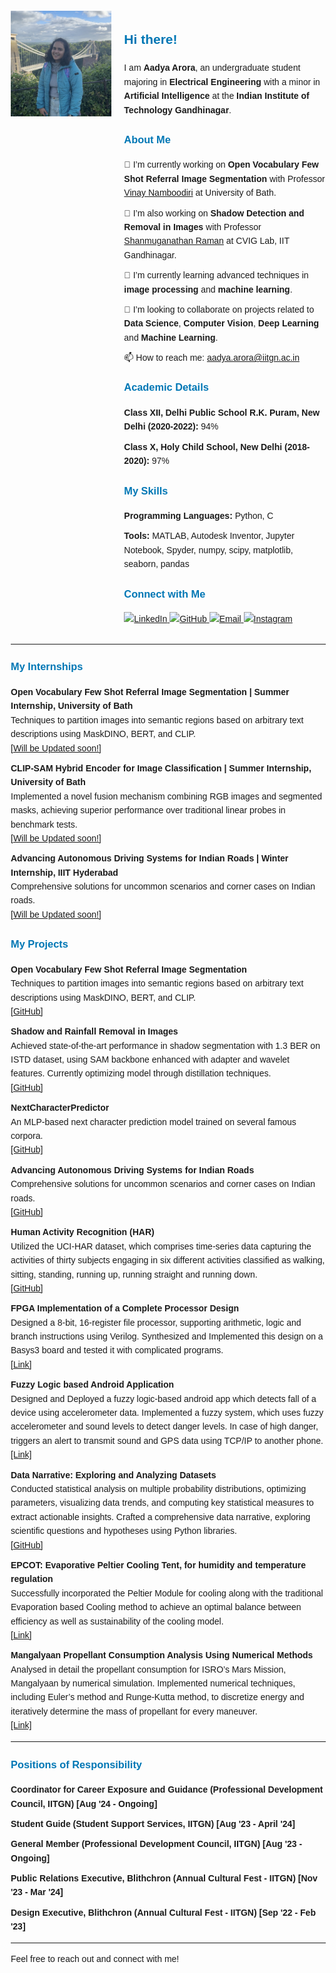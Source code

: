 <html lang="en">
<head>
  <meta charset="UTF-8">
  <meta name="viewport" content="width=device-width, initial-scale=1.0">
  <title>Aadya Arora</title>
  <style>
    body {
      font-family: Arial, sans-serif;
      line-height: 1.6;
      margin: 20px;
    }
    h2, h3 {
      color: #0077B5;
    }
    ul {
      list-style-type: none;
      padding-left: 0;
    }
    li {
      margin-bottom: 10px;
    }
    img {
      max-width: 100%;
      height: auto;
    }
  </style>
</head>
<body>

<div style="display: flex; align-items: flex-start;">
  <div style="flex: 1;">
    <img src="https://github.com/AADYA-ARORA/aadya-arora.github.io/blob/main/IMG_0661.jpg?raw=true" width="250" alt="Aadya Arora"/>
  </div>
  <div style="flex: 2; padding-left: 20px;">
    <h2>Hi there!</h2>
    <p>I am <strong>Aadya Arora</strong>, an undergraduate student majoring in <strong>Electrical Engineering</strong> with a minor in <strong>Artificial Intelligence</strong> at the <strong>Indian Institute of Technology Gandhinagar</strong>.</p>
    <h3>About Me</h3>
    <ul>
      <li>🔭 I’m currently working on <strong>Open Vocabulary Few Shot Referral Image Segmentation</strong> with Professor <a href="https://vinaypn.github.io/">Vinay Namboodiri</a> at University of Bath.</li>
      <li>🔭 I’m also working on <strong>Shadow Detection and Removal in Images</strong> with Professor <a href="https://www.shanmuga.people.iitgn.ac.in/">Shanmuganathan Raman</a> at CVIG Lab, IIT Gandhinagar.</li>
      <li>🌱 I’m currently learning advanced techniques in <strong>image processing</strong> and <strong>machine learning</strong>.</li>
      <li>👯 I’m looking to collaborate on projects related to <strong>Data Science</strong>, <strong>Computer Vision</strong>, <strong>Deep Learning</strong> and <strong>Machine Learning</strong>.</li>
      <li>📫 How to reach me: <a href="mailto:aadya.arora@iitgn.ac.in">aadya.arora@iitgn.ac.in</a></li>
    </ul>
    <h3>Academic Details</h3>
    <ul>
      <li><strong>Class XII, Delhi Public School R.K. Puram, New Delhi (2020-2022):</strong> 94%</li>
      <li><strong>Class X, Holy Child School, New Delhi (2018-2020):</strong> 97%</li>
    </ul>
    <h3>My Skills</h3>
    <ul>
      <li><strong>Programming Languages:</strong> Python, C</li>
      <li><strong>Tools:</strong> MATLAB, Autodesk Inventor, Jupyter Notebook, Spyder, numpy, scipy, matplotlib, seaborn, pandas</li>
    </ul>
    <h3>Connect with Me</h3>
    <p>
      <a href="https://www.linkedin.com/in/aadya-arora-069253259/">
        <img src="https://img.shields.io/badge/LinkedIn-0077B5?style=for-the-badge&logo=linkedin&logoColor=white" alt="LinkedIn" />
      </a>
      <a href="https://github.com/AADYA-ARORA">
        <img src="https://img.shields.io/badge/GitHub-100000?style=for-the-badge&logo=github&logoColor=white" alt="GitHub" />
      </a>
      <a href="mailto:aadya.arora@iitgn.ac.in">
        <img src="https://img.shields.io/badge/Email-D14836?style=for-the-badge&logo=gmail&logoColor=white" alt="Email" />
      </a>
      <a href="https://www.instagram.com/aadya_0219/">
        <img src="https://img.shields.io/badge/Instagram-E4405F?style=for-the-badge&logo=instagram&logoColor=white" alt="Instagram" />
      </a>
    </p>
  </div>
</div>

<hr>

<h3>My Internships</h3>
<ul>
  <li><strong>Open Vocabulary Few Shot Referral Image Segmentation | Summer Internship, University of Bath</strong><br>
    Techniques to partition images into semantic regions based on arbitrary text descriptions using MaskDINO, BERT, and CLIP.<br>
    <a href="https://github.com/AADYA-ARORA/projectname">[Will be Updated soon!]</a>
  </li>
  <li><strong>CLIP-SAM Hybrid Encoder for Image Classification | Summer Internship, University of Bath</strong><br>
    Implemented a novel fusion mechanism combining RGB images and segmented masks, achieving superior performance over traditional linear probes in benchmark tests.<br>
    <a href="https://github.com/AADYA-ARORA/projectname">[Will be Updated soon!]</a>
  </li>
  <li><strong>Advancing Autonomous Driving Systems for Indian Roads | Winter Internship, IIIT Hyderabad</strong><br>
    Comprehensive solutions for uncommon scenarios and corner cases on Indian roads.<br>
    <a href="https://github.com/AADYA-ARORA/Autonomous_IDD">[Will be Updated soon!]</a>
  </li>
</ul>

<h3>My Projects</h3>
<ul>
  <li><strong>Open Vocabulary Few Shot Referral Image Segmentation</strong><br>
    Techniques to partition images into semantic regions based on arbitrary text descriptions using MaskDINO, BERT, and CLIP.<br>
    <a href="https://github.com/AADYA-ARORA/projectname">[GitHub]</a>
  </li>
  <li><strong>Shadow and Rainfall Removal in Images</strong><br>
    Achieved state-of-the-art performance in shadow segmentation with 1.3 BER on ISTD dataset, using SAM backbone enhanced with adapter and wavelet features. Currently optimizing model through distillation techniques.<br>
    <a href="https://github.com/Shadow-Segmentation-and-Removal/Shadow-Segmentation-and-Removal">[GitHub]</a>
  </li>
  <li><strong>NextCharacterPredictor</strong><br>
    An MLP-based next character prediction model trained on several famous corpora.<br>
    <a href="https://github.com/Robohrriday/ML_2024_TensionFlow_A3">[GitHub]</a>
  </li>
  <li><strong>Advancing Autonomous Driving Systems for Indian Roads</strong><br>
    Comprehensive solutions for uncommon scenarios and corner cases on Indian roads.<br>
    <a href="https://github.com/AADYA-ARORA/Autonomous_IDD">[GitHub]</a>
  </li>
  <li><strong>Human Activity Recognition (HAR)</strong><br>
    Utilized the UCI-HAR dataset, which comprises time-series data capturing the activities of thirty subjects engaging in six different activities classified as walking, sitting, standing, running up, running straight and running down.<br>
    <a href="https://github.com/ES335-2024/assignment-1-ml-tensionflow">[GitHub]</a>
  </li>
  <li><strong>FPGA Implementation of a Complete Processor Design</strong><br>
    Designed a 8-bit, 16-register file processor, supporting arithmetic, logic and branch instructions using Verilog. Synthesized and Implemented this design on a Basys3 board and tested it with complicated programs.<br>
    <a href="https://drive.google.com/file/d/17sn1dGt2OUcFvrcrlaF2K8Nw1NFW_ZPb/view">[Link]</a>
  </li>
  <li><strong>Fuzzy Logic based Android Application</strong><br>
    Designed and Deployed a fuzzy logic-based android app which detects fall of a device using accelerometer data. Implemented a fuzzy system, which uses fuzzy accelerometer and sound levels to detect danger levels. In case of high danger, triggers an alert to transmit sound and GPS data using TCP/IP to another phone.<br>
    <a href="https://drive.google.com/drive/folders/1b3QZBsjZjNEj7Gf0RcK6uNscTXxKR9Eo">[Link]</a>
  </li>
  <li><strong>Data Narrative: Exploring and Analyzing Datasets</strong><br>
    Conducted statistical analysis on multiple probability distributions, optimizing parameters, visualizing data trends, and computing key statistical measures to extract actionable insights. Crafted a comprehensive data narrative, exploring scientific questions and hypotheses using Python libraries.<br>
    <a href="https://github.com/AADYA-ARORA/Data-Narratives">[GitHub]</a>
  </li>
  <li><strong>EPCOT: Evaporative Peltier Cooling Tent, for humidity and temperature regulation</strong><br>
    Successfully incorporated the Peltier Module for cooling along with the traditional Evaporation based Cooling method to achieve an optimal balance between efficiency as well as sustainability of the cooling model.<br>
    <a href="https://www.ahmedabadmirror.com/solutions-for-real-life-problems/81859419.html">[Link]</a>
  </li>
  <li><strong>Mangalyaan Propellant Consumption Analysis Using Numerical Methods</strong><br>
    Analysed in detail the propellant consumption for ISRO’s Mars Mission, Mangalyaan by numerical simulation. Implemented numerical techniques, including Euler’s method and Runge-Kutta method, to discretize energy and iteratively determine the mass of propellant for every maneuver.<br>
    <a href="https://drive.google.com/file/d/1Y13WqOKOdwSQAbhMXb0pXW_ddzerIZAB/view">[Link]</a>
  </li>
</ul>

<hr>

<h3>Positions of Responsibility</h3>
<ul>
  <li><strong>Coordinator for Career Exposure and Guidance (Professional Development Council, IITGN) [Aug '24 - Ongoing]</strong></li>
  <li><strong>Student Guide (Student Support Services, IITGN) [Aug '23 - April '24]</strong></li>
  <li><strong>General Member (Professional Development Council, IITGN) [Aug '23 - Ongoing]</strong></li>
  <li><strong>Public Relations Executive, Blithchron (Annual Cultural Fest - IITGN) [Nov '23 - Mar '24]</strong></li>
  <li><strong>Design Executive, Blithchron (Annual Cultural Fest - IITGN) [Sep '22 - Feb '23]</strong></li>
</ul>

<hr>

<p>Feel free to reach out and connect with me!</p>

</body>
</html>

